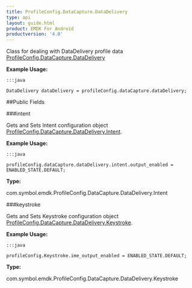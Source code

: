 ```yaml
---
title: ProfileConfig.DataCapture.DataDelivery
type: api
layout: guide.html
product: EMDK For Android
productversion: '4.0'
---
```



Class for dealing with DataDelivery profile data [ ProfileConfig.DataCapture.DataDelivery](../ProfileConfig-DataCapture-DataDelivery)
 
 

**Example Usage:**
	
	:::java
	
	DataDelivery dataDelivery = profileConfig.dataCapture.dataDelivery;
	


##Public Fields

###intent

Gets and Sets Intent configuration object [ ProfileConfig.DataCapture.DataDelivery.Intent](../ProfileConfig-DataCapture-DataDelivery-Intent).
 
 

**Example Usage:**
	
	:::java
	
	profileConfig.dataCapture.dataDelivery.intent.output_enabled = ENABLED_STATE.DEFAULT;
	


**Type:**

com.symbol.emdk.ProfileConfig.DataCapture.DataDelivery.Intent

###keystroke

Gets and Sets Keystroke configuration object [ ProfileConfig.DataCapture.DataDelivery.Keystroke](../ProfileConfig-DataCapture-DataDelivery-Keystroke).
 
 

**Example Usage:**
	
	:::java
	
	profileConfig.Keystroke.ime_output_enabled = ENABLED_STATE.DEFAULT;
	


**Type:**

com.symbol.emdk.ProfileConfig.DataCapture.DataDelivery.Keystroke









